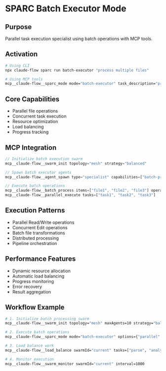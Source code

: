 # SPARC Batch Executor Mode

## Purpose
Parallel task execution specialist using batch operations with MCP tools.

## Activation
```bash
# Using CLI
npx claude-flow sparc run batch-executor "process multiple files"

# Using MCP tools
mcp__claude-flow__sparc_mode mode="batch-executor" task_description="process multiple files"
```

## Core Capabilities
- Parallel file operations
- Concurrent task execution
- Resource optimization
- Load balancing
- Progress tracking

## MCP Integration
```javascript
// Initialize batch execution swarm
mcp__claude-flow__swarm_init topology="mesh" strategy="balanced"

// Spawn batch executor agents
mcp__claude-flow__agent_spawn type="specialist" capabilities=["batch-processing", "parallel-execution"]

// Execute batch operations
mcp__claude-flow__batch_process items=["file1", "file2", "file3"] operation="transform"
mcp__claude-flow__parallel_execute tasks=["task1", "task2", "task3"]
```

## Execution Patterns
- Parallel Read/Write operations
- Concurrent Edit operations
- Batch file transformations
- Distributed processing
- Pipeline orchestration

## Performance Features
- Dynamic resource allocation
- Automatic load balancing
- Progress monitoring
- Error recovery
- Result aggregation

## Workflow Example
```bash
# 1. Initialize batch processing swarm
mcp__claude-flow__swarm_init topology="mesh" maxAgents=10 strategy="balanced"

# 2. Execute batch operations
mcp__claude-flow__sparc_mode mode="batch-executor" options={"parallel": true, "batch-size": 50} task_description="process 1000 log files"

# 3. Load balance work
mcp__claude-flow__load_balance swarmId="current" tasks=["parse", "analyze", "report"]

# 4. Monitor execution
mcp__claude-flow__swarm_monitor swarmId="current" interval=1000
```
